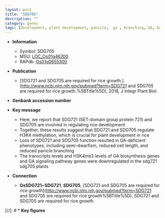 ```yaml
---
layout: post
title: "SDG705"
description: ""
category: genes
tags: [development, plant development, panicle,  ga , branching, GA, GA biosynthesis]
---
```


* **Information**  
    + Symbol: SDG705  
    + MSU: [LOC_Os01g46700](http://rice.uga.edu/cgi-bin/ORF_infopage.cgi?orf=LOC_Os01g46700)  
    + RAPdb: [Os01g0655300](https://rapdb.dna.affrc.go.jp/locus/?name=Os01g0655300)  

* **Publication**  
    + [SDG721 and SDG705 are required for rice growth.](http://www.ncbi.nlm.nih.gov/pubmed?term=SDG721 and SDG705 are required for rice growth.%5BTitle%5D), 2018, J Integr Plant Biol.

* **Genbank accession number**  

* **Key message**  
    + Here, we report that SDG721 (SET-domain group protein 721) and SDG705 are involved in regulating rice development
    + Together, these results suggest that SDG721 and SDG705 regulate H3K4 methylation, which is crucial for plant development in rice
    + Loss of SDG721 and SDG705 function resulted in GA-deficient phenotypes, including semi-dwarfism, reduced cell length, and reduced panicle branching
    + The transcripts levels and H3K4me3 levels of GA biosynthesis genes and GA signaling pathway genes were downregulated in the sdg721 sdg705 plants

* **Connection**  
    + __OsSDG721~SDG721__, __SDG705__, [SDG721 and SDG705 are required for rice growth](http://www.ncbi.nlm.nih.gov/pubmed?term=SDG721 and SDG705 are required for rice growth%5BTitle%5D), SDG721 and SDG705 are required for rice growth

[//]: # * **Key figures**  


